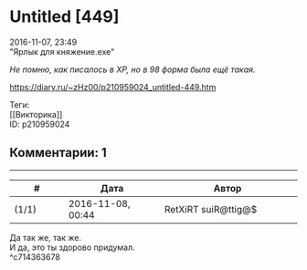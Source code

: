 Untitled [449]
==============

  
2016-11-07, 23:49  
 "Ярлык для княжение.exe"   
   
  *Не помню, как писалось в XP, но в 98 форма была ещё такая.*    
  
<https://diary.ru/~zHz00/p210959024_untitled-449.htm>  
  
Теги:  
[[Викторика]]  
ID: p210959024  


Комментарии: 1
--------------

  


---



|         #         |              Дата              |                     Автор                     |           ID           |
| --- | --- | --- | --- |
| (1/1) | 2016-11-08, 00:44 | RetXiRT suiR@ttig@$ | c714363678 |

  
  Да так же, так же.   
 И да, это ты здорово придумал.    
 ^c714363678